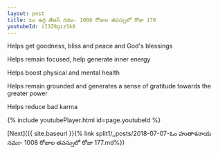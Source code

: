 ```yaml
---
layout: post
title: ఓం ఉగ్ర తేజస్ నమః- 1008 రోజుల తపస్సులో రోజు 178
youtubeId: iI3Z8gizSk8
---
```

 
 
Helps get goodness, bliss and peace and God's blessings
 
Helps remain focused, help generate inner energy 
 
Helps boost physical and mental health 
 
Helps remain grounded and generates a sense of gratitude towards the greater power 
 
Helps reduce bad karma
 
 
 
 


{% include youtubePlayer.html id=page.youtubeId %}
 
[Next]({{ site.baseurl }}{% link  split1/_posts/2018-07-07-ఓం హుతాశనాయ నమః- 1008 రోజుల తపస్సులో రోజు 177.md%})
 
